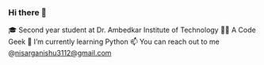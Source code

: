 ### Hi there 👋

<!--
**NisargaKumar/NisargaKumar** is a ✨ _special_ ✨ repository because its `README.md` (this file) appears on your GitHub profile.

Here are some ideas to get you started:

- 🔭 I’m currently working on ...
- 🌱 I’m currently learning ...
- 👯 I’m looking to collaborate on ...
- 🤔 I’m looking for help with ...
- 💬 Ask me about ...
- 📫 How to reach me: ...
- 😄 Pronouns: ...
- ⚡ Fun fact: ...
-->

🎓 Second year student at Dr. Ambedkar Institute of Technology
👩‍💻 A Code Geek
🌱 I’m currently learning Python 
📫 You can reach out to me @nisarganishu3112@gmail.com
